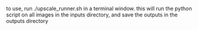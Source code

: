 to use, run ./upscale_runner.sh in a terminal window.
this will run the python script on all images in the inputs directory,
and save the outputs in the outputs directory
